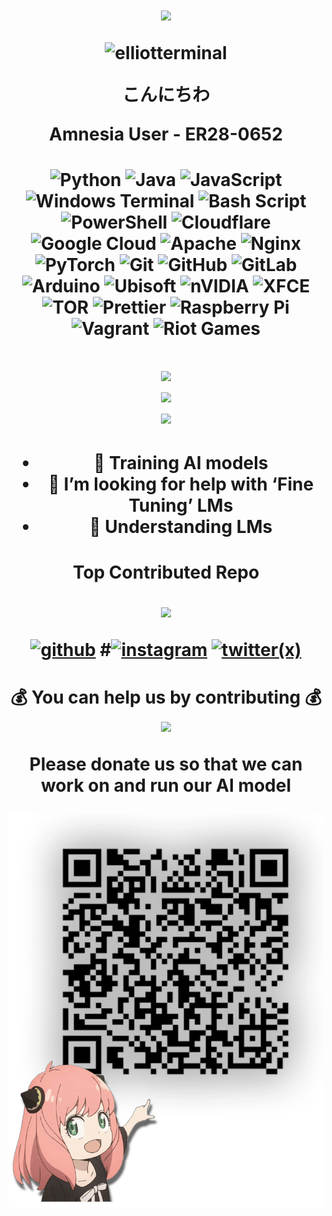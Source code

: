 <h1 align="center">


![   ](https://github.com/ElliotTerminal/ElliotTerminal/blob/main/globe.gif)

<p align="center"> <img src="https://komarev.com/ghpvc/?username=elliotterminal&label=Profile%20views&color=0e75b6&style=flat" alt="elliotterminal" />

**こんにちわ**
  
Amnesia User - **ER28-0652**

<h1 align="center">

![Python](https://img.shields.io/badge/python-3670A0?style=for-the-badge&logo=python&logoColor=ffdd54) ![Java](https://img.shields.io/badge/java-%23ED8B00.svg?style=for-the-badge&logo=openjdk&logoColor=white) ![JavaScript](https://img.shields.io/badge/javascript-%23323330.svg?style=for-the-badge&logo=javascript&logoColor=%23F7DF1E) ![Windows Terminal](https://img.shields.io/badge/Windows%20Terminal-%234D4D4D.svg?style=for-the-badge&logo=windows-terminal&logoColor=white) ![Bash Script](https://img.shields.io/badge/bash_script-%23121011.svg?style=for-the-badge&logo=gnu-bash&logoColor=white) ![PowerShell](https://img.shields.io/badge/PowerShell-%235391FE.svg?style=for-the-badge&logo=powershell&logoColor=white) ![Cloudflare](https://img.shields.io/badge/Cloudflare-F38020?style=for-the-badge&logo=Cloudflare&logoColor=white) ![Google Cloud](https://img.shields.io/badge/GoogleCloud-%234285F4.svg?style=for-the-badge&logo=google-cloud&logoColor=white) ![Apache](https://img.shields.io/badge/apache-%23D42029.svg?style=for-the-badge&logo=apache&logoColor=white) ![Nginx](https://img.shields.io/badge/nginx-%23009639.svg?style=for-the-badge&logo=nginx&logoColor=white) ![PyTorch](https://img.shields.io/badge/PyTorch-%23EE4C2C.svg?style=for-the-badge&logo=PyTorch&logoColor=white) ![Git](https://img.shields.io/badge/git-%23F05033.svg?style=for-the-badge&logo=git&logoColor=white) ![GitHub](https://img.shields.io/badge/github-%23121011.svg?style=for-the-badge&logo=github&logoColor=white) ![GitLab](https://img.shields.io/badge/gitlab-%23181717.svg?style=for-the-badge&logo=gitlab&logoColor=white) ![Arduino](https://img.shields.io/badge/-Arduino-00979D?style=for-the-badge&logo=Arduino&logoColor=white) ![Ubisoft](https://img.shields.io/badge/Ubisoft-%23F5F5F5.svg?style=for-the-badge&logo=Ubisoft&logoColor=black) ![nVIDIA](https://img.shields.io/badge/nVIDIA-%2376B900.svg?style=for-the-badge&logo=nVIDIA&logoColor=white) ![XFCE](https://img.shields.io/badge/XFCE-%232284F2.svg?style=for-the-badge&logo=xfce&logoColor=white) ![TOR](https://img.shields.io/badge/tor-%237E4798.svg?style=for-the-badge&logo=tor-project&logoColor=white) ![Prettier](https://img.shields.io/badge/prettier-%23F7B93E.svg?style=for-the-badge&logo=prettier&logoColor=black) ![Raspberry Pi](https://img.shields.io/badge/-Raspberry_Pi-C51A4A?style=for-the-badge&logo=Raspberry-Pi) ![Vagrant](https://img.shields.io/badge/vagrant-%231563FF.svg?style=for-the-badge&logo=vagrant&logoColor=white) ![Riot Games](https://img.shields.io/badge/riotgames-D32936.svg?style=for-the-badge&logo=riotgames&logoColor=white)


<h1 align="center">

![](https://github-readme-stats.vercel.app/api?username=ElliotTerminal&theme=merko&hide_border=false&include_all_commits=false&count_private=false)<br/>
![](https://nirzak-streak-stats.vercel.app/?user=ElliotTerminal&theme=merko&hide_border=false)<br/>
![](https://github-readme-stats.vercel.app/api/top-langs/?username=ElliotTerminal&theme=merko&hide_border=false&include_all_commits=false&count_private=false&layout=compact)

<h1 align="center">

- 🔭 Training **AI** models
- 🤝 I’m looking for help with ‘Fine Tuning’ LMs
- 🌱 Understanding LMs

<h1 align="center">

Top Contributed Repo

![](https://github-contributor-stats.vercel.app/api?username=ElliotTerminal&limit=5&theme=dark&combine_all_yearly_contributions=true)


[<img src='https://cdn.jsdelivr.net/npm/simple-icons@3.0.1/icons/github.svg' alt='github' height='40'>](https://github.com/ElliotTerminal)
#[<img src='https://cdn.jsdelivr.net/npm/simple-icons@3.0.1/icons/instagram.svg' alt='instagram' height='40'>](https://www.instagram.com/satorugojo_143/)
[<img src='https://cdn.jsdelivr.net/npm/simple-icons@3.0.1/icons/twitter.svg' alt='twitter(x)' height='40'>](https://x.com/presizex)

<h1 align="center">
  
💰 You can help us by contributing 💰 ![](https://github.com/ElliotTerminal/ElliotTerminal/blob/main/icons/upi.ico)

Please donate us so that we can work on and run our AI model 

![   ](https://github.com/ElliotTerminal/ElliotTerminal/blob/main/icons/github-payment.png)

